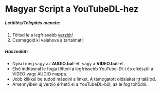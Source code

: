 # Magyar Script a YouTubeDL-hez

##### Letöltés/Telepítés menete:
1) Töltsd le a legfrissebb [verziót](https://github.com/Xelofan/youtubedl-script/releases/download/1.2.FIX/1.2.FIX.zip)!
2) Csomagold ki valahova a tartalmát!

##### Használat:
- Nyisd meg vagy az **AUDIO.bat**-et, vagy a **VIDEO.bat**-et.
- Első indításnál le fogja tölteni a legfrissebb YouTube-Dl-t és elkészül a VIDEO vagy AUDIO mappa.
- Jobb klikkel be tudod másolni a linket. A támogatott oldalakat [itt](https://ytdl-org.github.io/youtube-dl/supportedsites.html) találod.
- Amennyiben új verzió érhető el a YouTubeDL-ből, az le fog töltődni.
